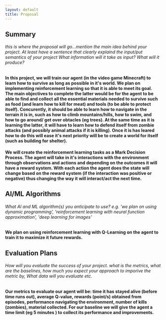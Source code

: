 ```yaml
---
layout: default 
title: Proposal
---
```

## Summary  
###### this is where the proposal will go...mention the main idea behind your project. At least have a sentence that clearly explaind the input/put semantics of your project What information will it take as input? What will it produce? 
#### In this project, we will train our agent (in the video game Minecraft) to learn how to survive as long as possible in it's world. We plan on implementing reinforcement learning so that it is able to meet its goal. The main objectives to complete the latter would be for the agent to be able to find and collect all the essential materials needed to survive such as food (and learn how to kill for meat) and tools (to be able to protect itself). Concurently, it should be able to learn how to navigate in the terrain it is in, such as how to climb mountains/hills, how to swim, and how to go around/ get over obtacles (eg trees). At the same time as it is learning the latter, it will have to learn how to defend itself from zombie attacks (and possibly animal attacks if it is killing). Once it is has leared how to do this will ease it's next priority will be to create a world for itself (such as building for shelter). 
#### We will create the reinforcement learning tasks as a Mark Decision Process. The agent will take in it's interactions with the environment through observations and actions and depending on the outcomes it will have a reward system. With each action the agent does the state will change based on the reward system (if the interaction was positive or negative) thus changing the way it will interact/act the next time.

## AI/ML Algorithms 
###### What AI and ML algorithm(s) you anticipate to use? e.g. 'we plan on using dynamic programming', 'reinforcement learning with neural function approximation', 'deep learning for images' 
#### We plan on using reinforcement learning with Q-Learning on the agent to train it to maximize it future rewards.

## Evaluation Plans 
###### How will you evaluate the success of your project. what is the metrics, what are the baselines, how much you expect your approach to imporive the metric by, What data will you evaluate etc. 
#### Our metrics to evaluate our agent will be: time it has stayed alive (before time runs out), average Q-value, rewards (point/s) obtained from episodes, performance navigating the environment, number of kills (zombies), material collected. For our baseline we will give the agent a time limit (eg 5 minutes ) to collect its performance and improvements. 
